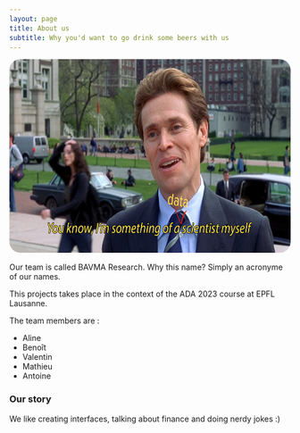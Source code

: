 ```yaml
---
layout: page
title: About us
subtitle: Why you'd want to go drink some beers with us
---
```

<div style="width: 100%;display: flex; justify-content: center;">
<a href="https://www.imdb.com/title/tt0145487/">
  <img src="/assets/img/data_scientist.png" alt="Data scientist spiderman meme" style="width: 639px; height: 347px; border-radius: 20px;"></a>
</div> 

Our team is called BAVMA Research. Why this name? Simply an acronyme of our names.

This projects takes place in the context of the ADA 2023 course at EPFL Lausanne.

The team members are : 
- Aline
- Benoît
- Valentin
- Mathieu
- Antoine

### Our story

We like creating interfaces, talking about finance and doing nerdy jokes :)
